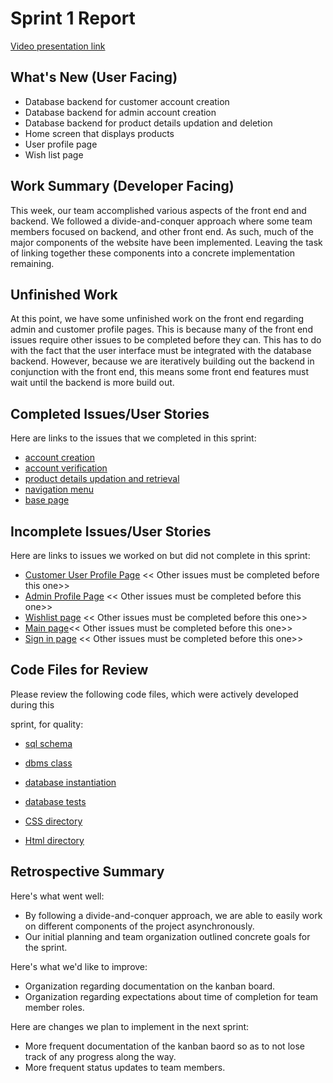 
# Sprint 1 Report

[Video presentation link](https://www.youtube.com/watch?v=rgZOxTxFf_I) 

## What's New (User Facing)

* Database backend for customer account creation
* Database backend for admin account creation
* Database backend for product details updation and deletion
* Home screen that displays products
* User profile page
* Wish list page

## Work Summary (Developer Facing)

This week, our team accomplished various aspects of the front end and backend. We followed a divide-and-conquer approach where some team members focused on backend, and other front end. As such, much of the major components of the website have been implemented. Leaving the task of linking together these components into a concrete implementation remaining.

## Unfinished Work


At this point, we have some unfinished work on the front end regarding admin and customer profile pages. This is because many of the front end issues require other issues to be completed before they can. This has to do with the fact that the user interface must be integrated with the database backend. However, because we are iteratively building out the backend in conjunction with the front end, this means some front end features must wait until the backend is more build out. 

## Completed Issues/User Stories

Here are links to the issues that we completed in this sprint:
* [account creation ](https://github.com/users/Holindauer/projects/5/views/1?pane=issue&itemId=99977993&issue=Holindauer%7CCpts451_project%7C14)
* [account verification](https://github.com/users/Holindauer/projects/5/views/1?pane=issue&itemId=99978217&issue=Holindauer%7CCpts451_project%7C16)
* [product details updation and retrieval](https://github.com/users/Holindauer/projects/5/views/1?pane=issue&itemId=99978425&issue=Holindauer%7CCpts451_project%7C18)
* [navigation menu](https://github.com/Holindauer/Cpts451_project/issues/26)
* [base page](https://github.com/users/Holindauer/projects/5/views/1?pane=issue&itemId=101726325&issue=Holindauer%7CCpts451_project%7C25)




## Incomplete Issues/User Stories

Here are links to issues we worked on but did not complete in this sprint:


 - [Customer User Profile Page](https://github.com/Holindauer/Cpts451_project/issues/4) << Other issues must be completed before this one>>
- [Admin Profile Page](https://github.com/Holindauer/Cpts451_project/issues/6#issue-2889200541) << Other issues must be completed before this one>>
- [Wishlist page](https://github.com/users/Holindauer/projects/5/views/1?pane=issue&itemId=99977417&issue=Holindauer%7CCpts451_project%7C5) << Other issues must be completed before this one>>
- [Main page](https://github.com/users/Holindauer/projects/5/views/1?pane=issue&itemId=99977413&issue=Holindauer%7CCpts451_project%7C1)<< Other issues must be completed before this one>>
- [Sign in page](https://github.com/users/Holindauer/projects/5/views/1?pane=issue&itemId=99977400&issue=Holindauer%7CCpts451_project%7C10) << Other issues must be completed before this one>>
    
    
## Code Files for Review
Please review the following code files, which were actively developed during this
    
    
sprint, for quality:
    
- [sql schema](https://github.com/Holindauer/Cpts451_project/blob/main/backend/schema.sql)

- [dbms class](https://github.com/Holindauer/Cpts451_project/blob/main/backend/dbms.py)

- [database instantiation](https://github.com/Holindauer/Cpts451_project/blob/main/backend/setup_db.py)
    
- [database tests](https://github.com/Holindauer/Cpts451_project/blob/main/backend/test_dbms.py)
    
- [CSS directory](https://github.com/Holindauer/Cpts451_project/tree/main/front_end/app/static/css)
    
- [Html directory](https://github.com/Holindauer/Cpts451_project/tree/main/front_end/app/templates/Profile)
    
    
## Retrospective Summary
Here's what went well:
    
- By following a divide-and-conquer approach, we are able to easily work on different components of the project asynchronously.
- Our initial planning and team organization outlined concrete goals for the sprint.
    
Here's what we'd like to improve:
- Organization regarding documentation on the kanban board.
- Organization regarding expectations about time of completion for team member roles.
    
Here are changes we plan to implement in the next sprint:

- More frequent documentation of the kanban baord so as to not lose track of any progress along the way.
- More frequent status updates to team members.

